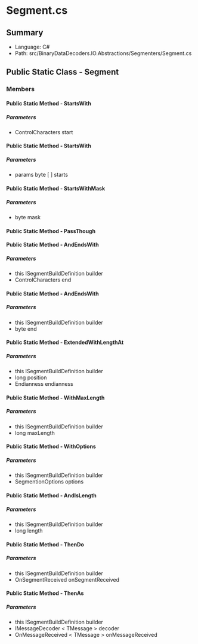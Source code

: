 ﻿# Segment.cs

## Summary

* Language: C#
* Path: src/BinaryDataDecoders.IO.Abstractions/Segmenters/Segment.cs

## Public Static Class - Segment

### Members

#### Public Static Method - StartsWith

#####  Parameters

 - ControlCharacters start 

#### Public Static Method - StartsWith

#####  Parameters

 - params byte [  ] starts 

#### Public Static Method - StartsWithMask

#####  Parameters

 - byte mask 

#### Public Static Method - PassThough


#### Public Static Method - AndEndsWith

#####  Parameters

 - this ISegmentBuildDefinition builder 
 - ControlCharacters end 

#### Public Static Method - AndEndsWith

#####  Parameters

 - this ISegmentBuildDefinition builder 
 - byte end 

#### Public Static Method - ExtendedWithLengthAt

#####  Parameters

 - this ISegmentBuildDefinition builder 
 - long position 
 - Endianness endianness 

#### Public Static Method - WithMaxLength

#####  Parameters

 - this ISegmentBuildDefinition builder 
 - long maxLength 

#### Public Static Method - WithOptions

#####  Parameters

 - this ISegmentBuildDefinition builder 
 - SegmentionOptions options 

#### Public Static Method - AndIsLength

#####  Parameters

 - this ISegmentBuildDefinition builder 
 - long length 

#### Public Static Method - ThenDo

#####  Parameters

 - this ISegmentBuildDefinition builder 
 - OnSegmentReceived onSegmentReceived 

#### Public Static Method - ThenAs

#####  Parameters

 - this ISegmentBuildDefinition builder 
 - IMessageDecoder < TMessage > decoder 
 - OnMessageReceived < TMessage > onMessageReceived 


